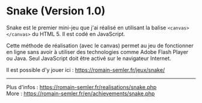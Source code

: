 # Snake (Version 1.0)
Snake est le premier mini-jeu que j'ai réalisé en utilisant la balise `<canvas></canvas>` du HTML 5. Il est codé en JavaScript.   

Cette méthode de réalisation (avec le canvas) permet au jeu de fonctionner en ligne sans avoir à utiliser des technologies comme Adobe Flash Player ou Java. Seul JavaScript doit être activé sur le navigateur Internet.   

Il est possible d'y jouer ici : https://romain-semler.fr/jeux/snake/

-----------------------
Plus d'infos : https://romain-semler.fr/realisations/snake.php    
More : https://romain-semler.fr/en/achievements/snake.php
